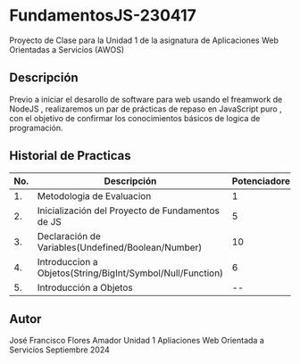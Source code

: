# FundamentosJS-230417
Proyecto de Clase para la Unidad 1 de la asignatura de Aplicaciones Web Orientadas a Servicios (AWOS)

## Descripción 

Previo a iniciar el desarollo de software para web usando el freamwork de NodeJS , realizaremos
un par de prácticas de repaso en JavaScript puro , con el objetivo de confirmar los conocimientos
básicos de logica de programación.

## Historial de Practicas

|No.|Descripción|Potenciadores|Estatus|
|--|--|--|--|
|1.|Metodologia de Evaluacion|1|Finalizada|
|2.|Inicialización del Proyecto de Fundamentos de JS|5|Finalizada|
|3.|Declaración de Variables(Undefined/Boolean/Number)|10|Finalizada|
|4.|Introduccion a Objetos(String/BigInt/Symbol/Null/Function)|6|Finalizada|
|5.|Introducción a Objetos|--|Activa|


## Autor
José Francisco Flores Amador
Unidad 1
Apliaciones Web Orientada a Servicios
Septiembre 2024
